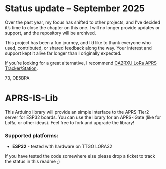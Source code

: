 # Status update – September 2025

Over the past year, my focus has shifted to other projects, and I’ve decided it’s time to close the chapter on this one. I will no longer provide updates or support, and the repository will be archived.

This project has been a fun journey, and I’d like to thank everyone who used, contributed, or shared feedback along the way. Your interest and support kept it alive far longer than I originally expected.

If you’re looking for a great alternative, I recommend [CA2RXU LoRa APRS Tracker/Station](https://github.com/richonguzman/LoRa_APRS_Tracker).

73,
OE5BPA

# APRS-IS-Lib

This Arduino library will provide an simple interface to the APRS-Tier2 server for ESP32 boards.
You can use the library for an APRS-iGate (like for LoRa, or other ideas).
Feel free to fork and upgrade the library!

### Supported platforms:
* __ESP32__ - tested with hardware on TTGO LORA32

If you have tested the code somewhere else please drop a ticket to track the status in this readme ;)

